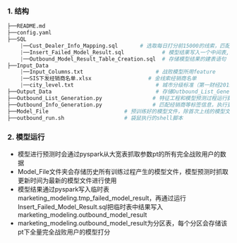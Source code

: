 ### 1. 结构
```python
├──README.md
├──config.yaml
├──SQL
    |──Cust_Dealer_Info_Mapping.sql       # 选取每日打分前15000的线索，匹配经销商，战败原因等信息
    |──Insert_Failed_Model_Result.sql            # 模型结果写入一个中间表,把中间表的数据写入marketing_modeling.outbound_model_result
    |──Outbound_Model_Result_Table_Creation.sql  # 存储模型结果的建表语句
├──Input_Data	
    |──Input_Columns.txt                       # 战败模型所用feature
    |──SIS下发经销商名单.xlsx                  # 金线索经销商名单
    |──city_level.txt                          # 城市分级标准（第一财经2019年发布）
├──Output_Data	                               # 存储Outbound_List_Generation.py输出的结果文件
├──Outbound_List_Generation.py                # 特征工程和模型预测过程运行脚本
├──Outbound_Info_Generation.py                # 匹配经销商等标签信息，执行更换经销商过程，外呼名单sftp文件传输
├──Model_File                        # 预训练好的模型文件，除首次上线的模型文件命名方式不一样之外，其他模型文件命名方式为{pt_date}_xgb_model1/{pt_date}_xgb_model2
├──outbound_run.sh                   # 袋鼠执行的shell脚本
```

### 2. 模型运行

- 模型进行预测时会通过pyspark从大宽表抓取参数pt的所有完全战败用户的数据
- Model_File文件夹会存储历史所有训练过程产生的模型文件，模型预测时抓取更新时间为最新的模型文件进行使用
- 模型结果通过pyspark写入临时表marketing_modeling.tmp_failed_model_result，再通过运行Insert_Failed_Model_Result.sql把临时表中结果写入marketing_modeling.outbound_model_result
- marketing_modeling.outbound_model_result为分区表，每个分区会存储该pt下全量完全战败用户的模型打分